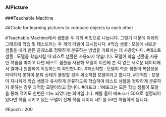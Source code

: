 
### AIPicture

###Teachable Machine

##Code for learning pictures to compare objects to each other

#Teachable Machine에서 샘플을 두 개의 버킷으로 나눕니다. 그렇기 때문에 아래의 그래프에 학습 및 테스트라는 두 개의 라벨이 표시됩니다.
#학습 샘플 : 모델에 새로운 샘플을 내가 만든 클래스로 정확하게 분류하는 방법을 가르치는 데 사용합니다.
#테스트 샘플 : 모델을 학습시킬 때 테스트 샘플은 사용되지 않습니다. 모델이 학습 샘플을 사용한 학습을 마치고 나면 테스트 샘플을 사용해 모델이 이전에 본 적 없는 새로운 데이터에서 얼마나 원활하게 작동하는지 확인합니다.
#과소적합 : 모델이 학습 샘플의 복잡성을 파악하지 못하여 분류 상태가 불량할 경우 과소적합 모델이라고 합니다.
#과적합 : 모델이 지나치게 학습 샘플과 유사하게 분류하도록 학습하여 테스트 샘플을 정확하게 분류하지 못하는 경우 과적합 모델이라고 합니다.
#에포크 : 1에포크는 모든 학습 샘플이 모델을 통해 적어도 한번은 피드 되었다는 의미입니다. 예를 들어 에포크가 50으로 설정되어 있다면 학습 시키고 있는 모델이 전체 학습 데이터 세트를 50번 학습하게 됩니다.

#Epoch : 200
